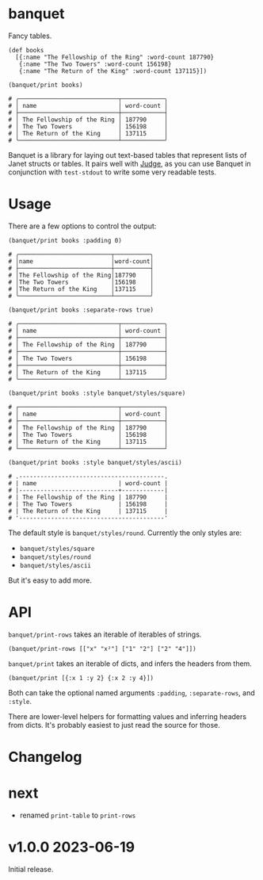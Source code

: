 # banquet

Fancy tables.

```janet
(def books
  [{:name "The Fellowship of the Ring" :word-count 187790}
   {:name "The Two Towers" :word-count 156198}
   {:name "The Return of the King" :word-count 137115}])

(banquet/print books)

# ╭────────────────────────────┬────────────╮
# │ name                       │ word-count │
# ├────────────────────────────┼────────────┤
# │ The Fellowship of the Ring │ 187790     │
# │ The Two Towers             │ 156198     │
# │ The Return of the King     │ 137115     │
# ╰────────────────────────────┴────────────╯
```

Banquet is a library for laying out text-based tables that represent lists of Janet structs or tables. It pairs well with [Judge](https://github.com/ianthehenry/judge), as you can use Banquet in conjunction with `test-stdout` to write some very readable tests.

# Usage

There are a few options to control the output:

```janet
(banquet/print books :padding 0)

# ╭──────────────────────────┬──────────╮
# │name                      │word-count│
# ├──────────────────────────┼──────────┤
# │The Fellowship of the Ring│187790    │
# │The Two Towers            │156198    │
# │The Return of the King    │137115    │
# ╰──────────────────────────┴──────────╯
```

```janet
(banquet/print books :separate-rows true)

# ╭────────────────────────────┬────────────╮
# │ name                       │ word-count │
# ├────────────────────────────┼────────────┤
# │ The Fellowship of the Ring │ 187790     │
# ├────────────────────────────┼────────────┤
# │ The Two Towers             │ 156198     │
# ├────────────────────────────┼────────────┤
# │ The Return of the King     │ 137115     │
# ╰────────────────────────────┴────────────╯
```

```janet
(banquet/print books :style banquet/styles/square)

# ┌────────────────────────────┬────────────┐
# │ name                       │ word-count │
# ├────────────────────────────┼────────────┤
# │ The Fellowship of the Ring │ 187790     │
# │ The Two Towers             │ 156198     │
# │ The Return of the King     │ 137115     │
# └────────────────────────────┴────────────┘
```

```janet
(banquet/print books :style banquet/styles/ascii)

# .-----------------------------------------.
# | name                       | word-count |
# |----------------------------+------------|
# | The Fellowship of the Ring | 187790     |
# | The Two Towers             | 156198     |
# | The Return of the King     | 137115     |
# '-----------------------------------------'
```

The default style is `banquet/styles/round`. Currently the only styles are:

- `banquet/styles/square`
- `banquet/styles/round`
- `banquet/styles/ascii`

But it's easy to add more.

# API

`banquet/print-rows` takes an iterable of iterables of strings.

    (banquet/print-rows [["x" "x²"] ["1" "2"] ["2" "4"]])

`banquet/print` takes an iterable of dicts, and infers the headers from them.

    (banquet/print [{:x 1 :y 2} {:x 2 :y 4}])

Both can take the optional named arguments `:padding`, `:separate-rows`, and `:style`.

There are lower-level helpers for formatting values and inferring headers from dicts. It's probably easiest to just read the source for those.

# Changelog

# next

- renamed `print-table` to `print-rows`

# v1.0.0 2023-06-19

Initial release.
